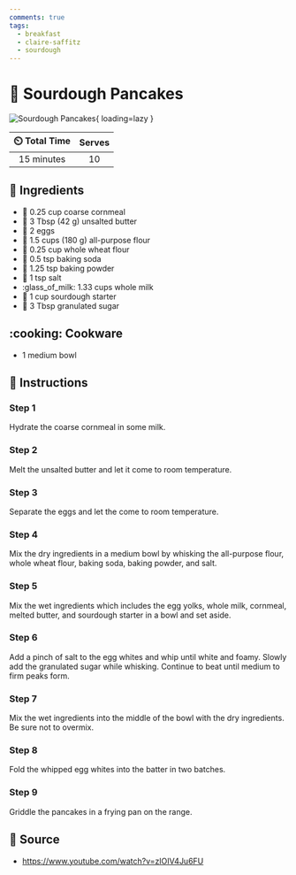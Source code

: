 ```yaml
---
comments: true
tags:
  - breakfast
  - claire-saffitz
  - sourdough
---
```

# :pancakes: Sourdough Pancakes

![Sourdough Pancakes][1]{ loading=lazy }

| :timer_clock: Total Time | Serves |
|:-----------------------: | :---: |
| 15 minutes | 10 |

## :salt: Ingredients

- :corn: 0.25 cup coarse cornmeal
- :butter: 3 Tbsp (42 g) unsalted butter
- :egg: 2 eggs
- :ear_of_rice: 1.5 cups (180 g) all-purpose flour
- :ear_of_rice: 0.25 cup whole wheat flour
- :cup_with_straw: 0.5 tsp baking soda
- :dash: 1.25 tsp baking powder
- :salt: 1 tsp salt
- :glass_of_milk: 1.33 cups whole milk
- :microbe: 1 cup sourdough starter
- :candy: 3 Tbsp granulated sugar

## :cooking: Cookware

- 1 medium bowl

## :pencil: Instructions

### Step 1

Hydrate the coarse cornmeal in some milk.

### Step 2

Melt the unsalted butter and let it come to room temperature.

### Step 3

Separate the eggs and let the come to room temperature.

### Step 4

Mix the dry ingredients in a medium bowl by whisking the all-purpose flour, whole wheat flour, baking soda, baking
powder, and salt.

### Step 5

Mix the wet ingredients which includes the egg yolks, whole milk, cornmeal, melted butter, and sourdough starter in a
bowl and set aside.

### Step 6

Add a pinch of salt to the egg whites and whip until white and foamy. Slowly add the granulated sugar while whisking.
Continue to beat until medium to firm peaks form.

### Step 7

Mix the wet ingredients into the middle of the bowl with the dry ingredients. Be sure not to overmix.

### Step 8

Fold the whipped egg whites into the batter in two batches.

### Step 9

Griddle the pancakes in a frying pan on the range.

## :link: Source

- <https://www.youtube.com/watch?v=zlOIV4Ju6FU>

[1]: <../assets/images/sourdough-pancakes.jpg>
